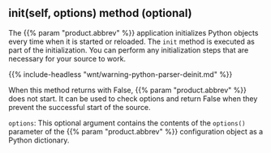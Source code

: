 ---
---
<!-- DISCLAIMER: This file is based on the syslog-ng Open Source Edition documentation https://github.com/balabit/syslog-ng-ose-guides/commit/2f4a52ee61d1ea9ad27cb4f3168b95408fddfdf2 and is used under the terms of The syslog-ng Open Source Edition Documentation License. The file has been modified by Axoflow. -->

## init(self, options) method (optional)

The {{% param "product.abbrev" %}} application initializes Python objects every time when it is started or reloaded. The `init` method is executed as part of the initialization. You can perform any initialization steps that are necessary for your source to work.

{{% include-headless "wnt/warning-python-parser-deinit.md" %}}

When this method returns with False, {{% param "product.abbrev" %}} does not start. It can be used to check options and return False when they prevent the successful start of the source.

`options`: This optional argument contains the contents of the `options()` parameter of the {{% param "product.abbrev" %}} configuration object as a Python dictionary.

